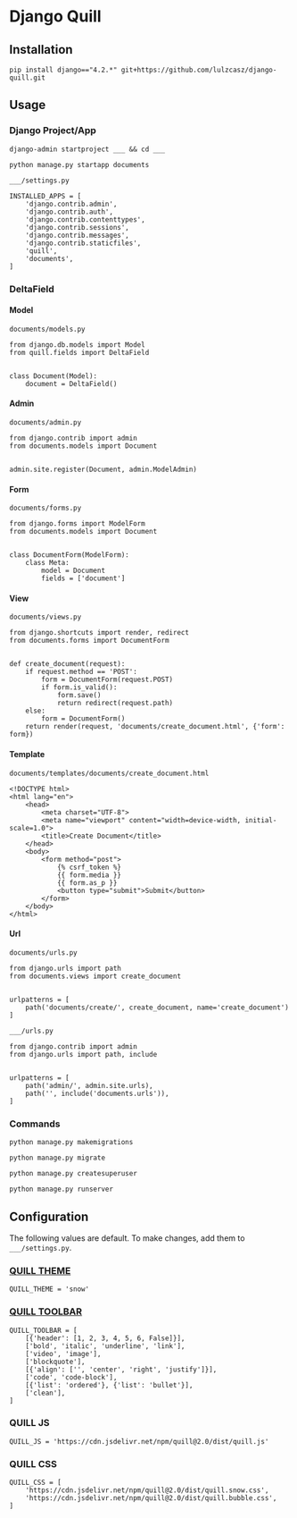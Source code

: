 # Django Quill

## Installation
``` { .sh .copy }
pip install django=="4.2.*" git+https://github.com/lulzcasz/django-quill.git
```

## Usage

### Django Project/App

``` { .sh .copy }
django-admin startproject ___ && cd ___
```

``` { .sh .copy }
python manage.py startapp documents
```

`___/settings.py`

``` { .py .copy }
INSTALLED_APPS = [
    'django.contrib.admin',
    'django.contrib.auth',
    'django.contrib.contenttypes',
    'django.contrib.sessions',
    'django.contrib.messages',
    'django.contrib.staticfiles',
    'quill',
    'documents',
]
```

### DeltaField

#### Model

`documents/models.py`
``` { .py .copy }
from django.db.models import Model
from quill.fields import DeltaField


class Document(Model):
    document = DeltaField()
```

#### Admin

`documents/admin.py`
``` { .py .copy }
from django.contrib import admin
from documents.models import Document


admin.site.register(Document, admin.ModelAdmin)
```

#### Form

`documents/forms.py`
``` { .py .copy }
from django.forms import ModelForm
from documents.models import Document


class DocumentForm(ModelForm):
    class Meta:
        model = Document
        fields = ['document']
```

#### View

`documents/views.py`

``` { .py .copy }
from django.shortcuts import render, redirect
from documents.forms import DocumentForm


def create_document(request):
    if request.method == 'POST':
        form = DocumentForm(request.POST)
        if form.is_valid():
            form.save()
            return redirect(request.path)
    else:
        form = DocumentForm()
    return render(request, 'documents/create_document.html', {'form': form})
```

#### Template

`documents/templates/documents/create_document.html`
``` { .html+django .copy }
<!DOCTYPE html>
<html lang="en">
    <head>
        <meta charset="UTF-8">
        <meta name="viewport" content="width=device-width, initial-scale=1.0">
        <title>Create Document</title>
    </head>
    <body>
        <form method="post">
            {% csrf_token %}
            {{ form.media }}
            {{ form.as_p }}
            <button type="submit">Submit</button>
        </form>
    </body>
</html>
```

#### Url

`documents/urls.py`
``` { .py .copy }
from django.urls import path
from documents.views import create_document


urlpatterns = [
    path('documents/create/', create_document, name='create_document')
]
```

`___/urls.py`
``` { .py .copy }
from django.contrib import admin
from django.urls import path, include


urlpatterns = [
    path('admin/', admin.site.urls),
    path('', include('documents.urls')),
]

```

### Commands

``` { .sh .copy }
python manage.py makemigrations
```

``` { .sh .copy }
python manage.py migrate
```

``` { .sh .copy }
python manage.py createsuperuser
```

``` { .sh .copy }
python manage.py runserver
```

## Configuration

The following values are default. To make changes, add them to `___/settings.py`.

### [QUILL THEME](https://quilljs.com/docs/customization/themes)

``` { .py .copy }
QUILL_THEME = 'snow'
```

### [QUILL TOOLBAR](https://quilljs.com/docs/modules/toolbar)

``` { .py .copy }
QUILL_TOOLBAR = [
    [{'header': [1, 2, 3, 4, 5, 6, False]}],
    ['bold', 'italic', 'underline', 'link'],
    ['video', 'image'],
    ['blockquote'],
    [{'align': ['', 'center', 'right', 'justify']}],
    ['code', 'code-block'],
    [{'list': 'ordered'}, {'list': 'bullet'}],
    ['clean'],
]
```

### QUILL JS

``` { .py .copy }
QUILL_JS = 'https://cdn.jsdelivr.net/npm/quill@2.0/dist/quill.js'
```

### QUILL CSS

``` { .py .copy }
QUILL_CSS = [
    'https://cdn.jsdelivr.net/npm/quill@2.0/dist/quill.snow.css',
    'https://cdn.jsdelivr.net/npm/quill@2.0/dist/quill.bubble.css',
]
```

